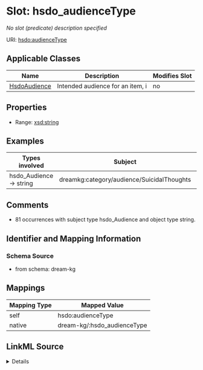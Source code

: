 

# Slot: hsdo_audienceType


_No slot (predicate) description specified_





URI: [hsdo:audienceType](http://schema.org/audienceType)



<!-- no inheritance hierarchy -->





## Applicable Classes

| Name | Description | Modifies Slot |
| --- | --- | --- |
| [HsdoAudience](../classes/HsdoAudience.md) | Intended audience for an item, i |  no  |







## Properties

* Range: [xsd:string](xsd:string)






## Examples

| Types involved | Subject | Predicate | Object |
| --- | --- | --- | --- |
| hsdo_Audience → string | dreamkg:category/audience/SuicidalThoughts | hsdo:audienceType | suicidal thoughts |


## Comments

* 81 occurrences with subject type hsdo_Audience and object type string.

## Identifier and Mapping Information







### Schema Source


* from schema: dream-kg




## Mappings

| Mapping Type | Mapped Value |
| ---  | ---  |
| self | hsdo:audienceType |
| native | dream-kg/:hsdo_audienceType |




## LinkML Source

<details>
```yaml
name: hsdo_audienceType
description: No slot (predicate) description specified
comments:
- 81 occurrences with subject type hsdo_Audience and object type string.
examples:
- description: hsdo_Audience → string
  object:
    example_object: suicidal thoughts
    example_predicate: hsdo:audienceType
    example_subject: dreamkg:category/audience/SuicidalThoughts
from_schema: dream-kg
rank: 1000
slot_uri: hsdo:audienceType
alias: hsdo_audienceType
domain_of:
- hsdo_Audience
range: string

```
</details>